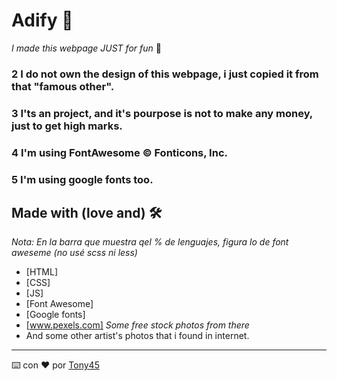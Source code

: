 # Adify 🔧
_I made this webpage JUST for fun_ 🚀
### 2 I do not own the design of this webpage, i just copied it from that "famous other".
### 3 I'ts an project, and it's pourpose is not to make any money, just to get high marks.
### 4 I'm using FontAwesome © Fonticons, Inc.
### 5 I'm using google fonts too.

## Made with (love and) 🛠️
_Nota: En la barra que muestra qel % de lenguajes, figura lo de font aweseme (no usé scss ni less)_

* [HTML]
* [CSS]
* [JS]
* [Font Awesome]
* [Google fonts]
* [www.pexels.com] _Some free stock photos from there_
* And some other artist's photos that i found in internet.


---
⌨️ con ❤️ por [Tony45](https://github.com/TonyHermann) 
